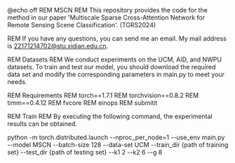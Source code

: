 @echo off
REM MSCN
REM This repository provides the code for the method in our paper 'Multiscale Sparse Cross-Attention Network for Remote Sensing Scene Classification'. (TGRS2024)

REM If you have any questions, you can send me an email. My mail address is 22171214702@stu.xidian.edu.cn.

REM Datasets
REM We conduct experiments on the UCM, AID, and NWPU datasets. To train and test our model, you should download the required data set and modify the corresponding parameters in main.py to meet your needs.

REM Requirements
REM torch==1.7.1
REM torchvision==0.8.2
REM timm==0.4.12
REM fvcore
REM einops
REM submitit

REM Train
REM By executing the following command, the experimental results can be obtained.

python -m torch.distributed.launch --nproc_per_node=1 --use_env main.py --model MSCN --batch-size 128 --data-set UCM --train_dir {path of training set} --test_dir {path of testing set} --k1 2 --k2 6 --g 8

